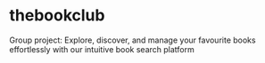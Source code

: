 # thebookclub
Group project: Explore, discover, and manage your favourite books effortlessly with our intuitive book search platform
